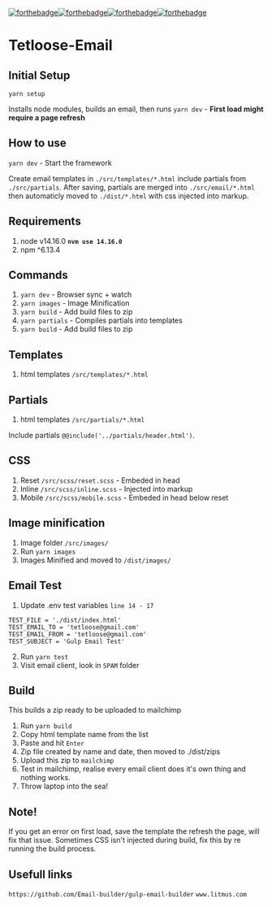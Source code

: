 [![forthebadge](http://forthebadge.com/images/badges/contains-cat-gifs.svg)](http://forthebadge.com)[![forthebadge](http://forthebadge.com/images/badges/compatibility-betamax.svg)](http://forthebadge.com)[![forthebadge](http://forthebadge.com/images/badges/compatibility-club-penguin.svg)](http://forthebadge.com)[![forthebadge](http://forthebadge.com/images/badges/uses-js.svg)](http://forthebadge.com)

# Tetloose-Email

## Initial Setup

`yarn setup`

Installs node modules, builds an email, then runs `yarn dev` - **First load might require a page refresh**

## How to use

`yarn dev` - Start the framework

Create email templates in `./src/templates/*.html` include partials from `./src/partials`. After saving, partials are merged into `./src/email/*.html` then automaticly moved to `./dist/*.html` with css injected into markup.

## Requirements

1. node v14.16.0 **`nvm use 14.16.0`**
2. npm ^6.13.4

## Commands

1. `yarn dev` - Browser sync + watch
2. `yarn images` - Image Minification
3. `yarn build` - Add build files to zip
4. `yarn partials` - Compiles partials into templates
5. `yarn build` - Add build files to zip

## Templates

1. html templates `/src/templates/*.html`

## Partials

1. html templates `/src/partials/*.html`

Include partials `@@include('../partials/header.html')`.

## CSS

1. Reset `/src/scss/reset.scss` - Embeded in head
2. Inline `/src/scss/inline.scss` - Injected into markup
3. Mobile `/src/scss/mobile.scss` - Embeded in head below reset

## Image minification

1. Image folder `/src/images/`
2. Run `yarn images`
3. Images Minified and moved to `/dist/images/`

## Email Test

1. Update .env test variables `line 14 - 17`

```
TEST_FILE = './dist/index.html'
TEST_EMAIL_TO = 'tetloose@gmail.com'
TEST_EMAIL_FROM = 'tetloose@gmail.com'
TEST_SUBJECT = 'Gulp Email Test'
```

2. Run `yarn test`
3. Visit email client, look in `SPAM` folder

## Build

This builds a zip ready to be uploaded to mailchimp

1. Run `yarn build`
2. Copy html template name from the list
3. Paste and hit `Enter`
4. Zip file created by name and date, then moved to ./dist/zips
5. Upload this zip to `mailchimp`
6. Test in mailchimp, realise every email client does it's own thing and nothing works.
7. Throw laptop into the sea!

## Note!

If you get an error on first load, save the template the refresh the page, will fix that issue. Sometimes CSS isn't injected during build, fix this by re running the build process.

## Usefull links

`https://github.com/Email-builder/gulp-email-builder`
`www.litmus.com`
